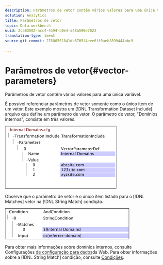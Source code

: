 ```yaml
---
description: Parâmetros de vetor contêm vários valores para uma única variável.
solution: Analytics
title: Parâmetros de vetor
topic: Data workbench
uuid: 2ca83502-acc4-4b94-b0e4-a48a596e7623
translation-type: tm+mt
source-git-commit: 27600561841db3705f4eee6ff0aeb8890444bbc9

---
```



# Parâmetros de vetor{#vector-parameters}

Parâmetros de vetor contêm vários valores para uma única variável.

É possível referenciar parâmetros de vetor somente como o único item de um vetor. Este exemplo mostra um [!DNL Transformation Dataset Include] arquivo que define um parâmetro de vetor. O parâmetro de vetor, &quot;Domínios internos&quot;, consiste em três valores.

![](assets/cfg_WebParameters_InternalDomains.png)

Observe que o parâmetro de vetor é o único item listado para o [!DNL Matches] vetor na [!DNL String Match] condição.

![](assets/cfg_Parameters_InternalDomains_Ref.png)

Para obter mais informações sobre domínios internos, consulte Configurações [de configuração para dados](../../../../home/c-dataset-const-proc/c-config-web-data/c-config-web-data.md#concept-9a306b65483a484bb3f6f3c1d7e77519)da Web. Para obter informações sobre a [!DNL String Match] condição, consulte [Condições](../../../../home/c-dataset-const-proc/c-conditions/c-abt-cond.md).
